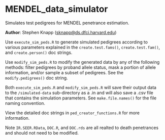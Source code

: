 # MENDEL_data_simulator
Simulates test pedigrees for MENDEL penetrance estimation.

**Author**: Stephen Knapp (sknapp@ds.dfci.harvard.edu)

Use `execute_sim_peds.R` to generate simulated pedigrees according to various parameters explained in the `create.test.fams()`, `create.test.fam()`, and `create.person()` doc strings.

Use `modify_sim_peds.R` to modify the generated data by any of the following methods: filter pedigrees by proband allele status, mask a portion of allele information, and/or sample a subset of pedigrees. See the `modify.pedigrees()` doc string.

Both `execute_sim_peds.R` and `modify_sim_peds.R` will save their output data to the `/simulated-data` sub-directory as a .in and will also save a .csv file that contains the simulation parameters. See `make.file.names()` for the file naming convention.

View the detailed doc strings in `ped_creator_functions.R` for more information.

Note `IR.SEER.RData`, `DOC.R`, and `DOC.rds` are all realted to death penetrances and should not need to be modified.
